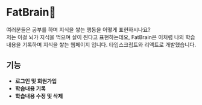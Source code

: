 # FatBrain🧠

여러분들은 공부를 하며 지식을 쌓는 행동을 어떻게 표현하시나요?<br>
저는 이걸 뇌가 지식을 먹으며 살이 찐다고 표현하는데요, FatBrain은 이처럼 나의 학습 내용을 기록하며 지식을 쌓는 웹페이지 입니다. 타입스크립트와 리액트로 개발했습니다.

## 기능
- **로그인 및 회원가입**
- **학습내용 기록**
- **학습내용 수정 및 삭제**
